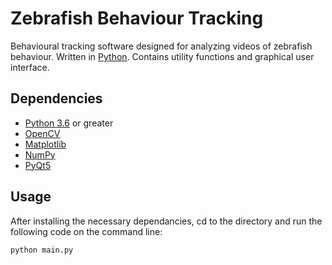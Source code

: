 # Zebrafish Behaviour Tracking
Behavioural tracking software designed for analyzing videos of zebrafish behaviour. Written in [Python](https://www.python.org/). Contains utility functions and graphical user interface.

## Dependencies
* [Python 3.6](https://www.python.org/downloads/release/python-361/) or greater
* [OpenCV](https://opencv.org/)
* [Matplotlib](https://matplotlib.org/)
* [NumPy](http://www.numpy.org/)
* [PyQt5](https://pypi.org/project/PyQt5/)

## Usage
After installing the necessary dependancies, cd to the directory and run the following code on the command line:

```
python main.py
```
